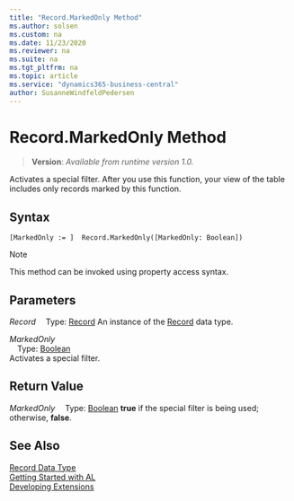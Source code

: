 ```yaml
---
title: "Record.MarkedOnly Method"
ms.author: solsen
ms.custom: na
ms.date: 11/23/2020
ms.reviewer: na
ms.suite: na
ms.tgt_pltfrm: na
ms.topic: article
ms.service: "dynamics365-business-central"
author: SusanneWindfeldPedersen
---
```

[//]: # (START>DO_NOT_EDIT)
[//]: # (IMPORTANT:Do not edit any of the content between here and the END>DO_NOT_EDIT.)
[//]: # (Any modifications should be made in the .xml files in the ModernDev repo.)
# Record.MarkedOnly Method
> **Version**: _Available from runtime version 1.0._

Activates a special filter. After you use this function, your view of the table includes only records marked by this function.


## Syntax
```
[MarkedOnly := ]  Record.MarkedOnly([MarkedOnly: Boolean])
```
> [!NOTE]
> This method can be invoked using property access syntax.
## Parameters
*Record*
&emsp;Type: [Record](record-data-type.md)
An instance of the [Record](record-data-type.md) data type.

*MarkedOnly*  
&emsp;Type: [Boolean](../boolean/boolean-data-type.md)  
Activates a special filter.  


## Return Value
*MarkedOnly*
&emsp;Type: [Boolean](../boolean/boolean-data-type.md)
**true** if the special filter is being used; otherwise, **false**.


[//]: # (IMPORTANT: END>DO_NOT_EDIT)
## See Also
[Record Data Type](record-data-type.md)  
[Getting Started with AL](../../devenv-get-started.md)  
[Developing Extensions](../../devenv-dev-overview.md)